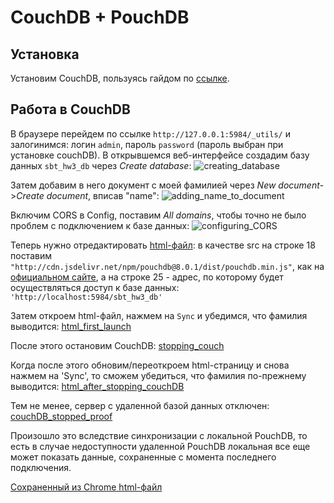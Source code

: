 # CouchDB + PouchDB
## Установка
Установим CouchDB, пользуясь гайдом по [ссылке](https://vegastack.com/tutorials/how-to-install-couchdb-on-ubuntu-22-04/).

## Работа в CouchDB
В браузере перейдем по ссылке `http://127.0.0.1:5984/_utils/` и залогинимся: логин `admin`,
пароль `password` (пароль выбран при установке couchDB).
В открывшемся веб-интерфейсе создадим базу данных `sbt_hw3_db` через _Create database_:
![creating_database](/pictures/creating_database.png)

Затем добавим в него документ с моей фамилией через _New document_->_Create document_, вписав "name":
![adding_name_to_document](/pictures/adding_name_to_document.png)

Включим CORS в Config, поставим _All domains_, чтобы точно не было проблем с подключением к базе данных:
![configuring_CORS](/pictures/configuring_CORS.png)

Теперь нужно отредактировать [html-файл](/ДЗ3.html): в качестве src на строке 18 поставим
`"http://cdn.jsdelivr.net/npm/pouchdb@8.0.1/dist/pouchdb.min.js"`, как на [официальном сайте](https://pouchdb.com/download.html),
а на строке 25 - адрес, по которому будет осуществляться доступ к базе данных: `'http://localhost:5984/sbt_hw3_db'`

Затем откроем html-файл, нажмем на `Sync` и убедимся, что фамилия выводится:
[html_first_launch](/pictures/html_first_launch.png)

После этого остановим CouchDB:
[stopping_couch](/pictures/stopping_couchDB.png)

Когда после этого обновим/переоткроем html-страницу и снова нажмем на 'Sync', то сможем
убедиться, что фамилия по-прежнему выводится:
[html_after_stopping_couchDB](/pictures/html_after_stopping_couchDB.png)

Тем не менее, сервер с удаленной базой данных отключен:
[couchDB_stopped_proof](/pictures/couchDB_stopped_proof.png)

Произошло это вследствие синхронизации с локальной PouchDB, то есть в случае недоступности
удаленной PouchDB локальная все еще может показать данные, сохраненные с момента последнего подключения.

[Сохраненный из Chrome html-файл](/PouchDB.html)

